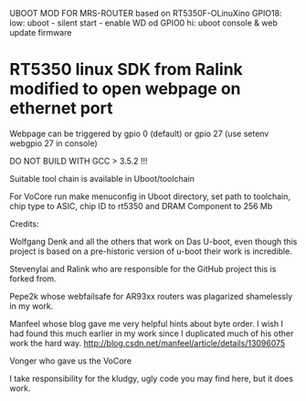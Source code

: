 UBOOT MOD FOR MRS-ROUTER based on RT5350F-OLinuXino
GPIO18:
low: uboot - silent start - enable WD od GPIO0
hi: uboot console & web update firmware



RT5350 linux SDK from Ralink modified to open webpage on ethernet port
=======
Webpage can be triggered by gpio 0 (default) or gpio 27 (use setenv webgpio 27 in console)

DO NOT BUILD WITH GCC > 3.5.2 !!!

Suitable tool chain is available in Uboot/toolchain

For VoCore run make menuconfig in Uboot directory, set path to toolchain, chip type to ASIC,
chip ID to rt5350 and DRAM Component to 256 Mb

Credits:

Wolfgang Denk and all the others that work on Das U-boot, even though this project is based on a pre-historic version of u-boot their work is incredible.

Stevenylai and Ralink who are responsible for the GitHub project this is forked from.

Pepe2k whose webfailsafe for AR93xx routers was plagarized shamelessly in my work.

Manfeel whose blog gave me very helpful hints about byte order. I wish I had found this much earlier in my work since I duplicated much of his other work the hard way.
http://blog.csdn.net/manfeel/article/details/13096075

Vonger who gave us the VoCore

I take responsibility for the kludgy, ugly code you may find here, but it does work.
